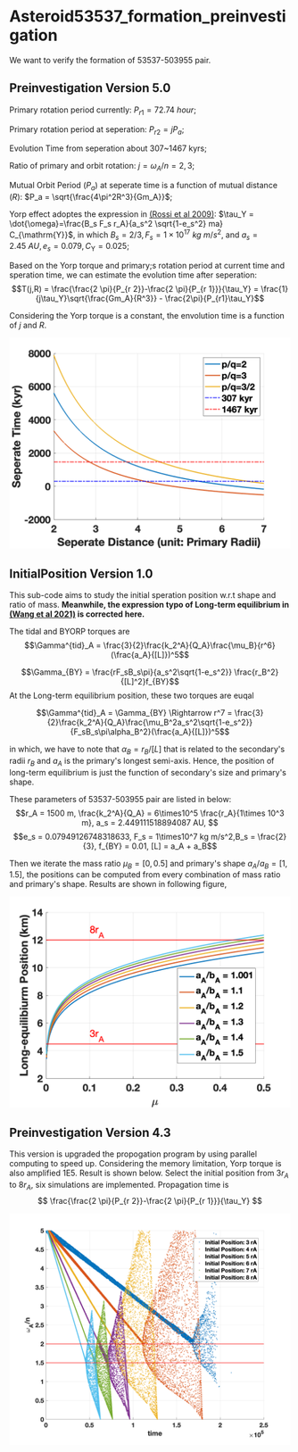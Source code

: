 # Asteroid53537_formation_preinvestigation
We want to verify the formation of 53537-503955 pair. 


## Preinvestigation Version 5.0

Primary rotation period currently: $P_{r1} = 72.74~hour$;

Primary rotation period at seperation: $P_{r2} = jP_a$; 

Evolution Time from seperation about 307~1467 kyrs;

Ratio of primary and orbit rotation: $j = \omega_A/n = 2,3$;

Mutual Orbit Period $(P_a)$ at seperate time is a function of mutual distance $(R)$: $P_a = \sqrt{\frac{4\pi^2R^3}{Gm_A}}$;

Yorp effect adoptes the expression in [(Rossi et al 2009)](https://www.sciencedirect.com/science/article/pii/S0019103509001109): $\tau_Y = \dot{\omega}=\frac{B_s F_s r_A}{a_s^2 \sqrt{1-e_s^2} ma} C_{\mathrm{Y}}$, in which $B_s = 2/3,F_s = 1\times10^{17} ~ kg~m/s^2$, and $a_s = 2.45 ~ AU,e_s = 0.079, C_{\mathrm{Y}} = 0.025$;

Based on the Yorp torque and primary;s rotation period at current time and speration time, we can estimate the evolution time after seperation:
$$T(j,R) = \frac{\frac{2 \pi}{P_{r 2}}-\frac{2 \pi}{P_{r 1}}}{\tau_Y} = \frac{1}{j\tau_Y}\sqrt{\frac{Gm_A}{R^3}} - \frac{2\pi}{P_{r1}\tau_Y}$$

Considering the Yorp torque is a constant, the envolution time is a function of $j$ and $R$.

![SepTime](SepTime.png)

## InitialPosition Version 1.0
This sub-code aims to study the initial speration position w.r.t shape and ratio of mass. **Meanwhile, the expression typo of Long-term equilibrium in [(Wang et al 2021)](https://academic.oup.com/mnras/article-abstract/505/4/6037/6291199?redirectedFrom=fulltext&login=false) is corrected here.**

The tidal and BYORP torques are
$$\Gamma^{tid}_A = \frac{3}{2}\frac{k_2^A}{Q_A}\frac{\mu_B}{r^6}(\frac{a_A}{[L]})^5$$

$$\Gamma_{BY} = \frac{rF_sB_s\pi}{a_s^2\sqrt{1-e_s^2}} \frac{r_B^2}{[L]^2}f_{BY}$$
At the Long-term equilibrium position, these two torques are euqal

$$\Gamma^{tid}_A = \Gamma_{BY} \Rightarrow r^7 = \frac{3}{2}\frac{k_2^A}{Q_A}\frac{\mu_B^2a_s^2\sqrt{1-e_s^2}}{F_sB_s\pi\alpha_B^2}(\frac{a_A}{[L]})^5$$

in which, we have to note that $\alpha_B = r_B/[L]$ that is related to the secondary's radii $r_B$ and $a_A$ is the primary's longest semi-axis. Hence, the position of long-term equilibrium is just the function of secondary's size and primary's shape. 

These parameters of 53537-503955 pair are listed in below:
$$r_A = 1500 m, \frac{k_2^A}{Q_A} = 6\times10^5 \frac{r_A}{1\times 10^3 m}, a_s = 2.449111518894087 AU, $$
$$e_s = 0.07949126748318633, F_s = 1\times10^7 kg m/s^2,B_s = \frac{2}{3}, f_{BY} = 0.01, [L] = a_A + a_B$$

Then we iterate the mass ratio $\mu_B = [0, 0.5]$ and primary's shape $a_A/a_B = [1,1.5]$, the positions can be computed from every combination of mass ratio and primary's shape. Results are shown in following figure,

![LongEqPosition](LongEqPosition.png)

## Preinvestigation Version 4.3

This version is upgraded the propogation program by using parallel computing to speed up. Considering the memory limitation, Yorp torque is also amplified 1E5. Result is shown below. Select the initial position from $3r_A$ to $8r_A$, six simulations are implemented. Propagation time is 
$$
\frac{\frac{2 \pi}{P_{r 2}}-\frac{2 \pi}{P_{r 1}}}{\tau_Y}
$$

![omegan_7pro](omegan_7pro.png)
